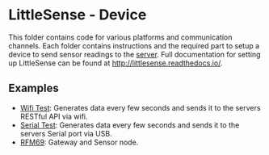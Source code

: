 # LittleSense - Device
This folder contains code for various platforms and communication channels. Each folder contains instructions and the required part to setup a device to send sensor readings to the [server](/server/). Full documentation for setting up LittleSense can be found at http://littlesense.readthedocs.io/.

## Examples
- [Wifi Test](wifi_test/): Generates data every few seconds and sends it to the servers RESTful API via wifi. 
- [Serial Test](serial_test/): Generates data every few seconds and sends it to the servers Serial port via USB.
- [RFM69](rfm69/): Gateway and Sensor node.

